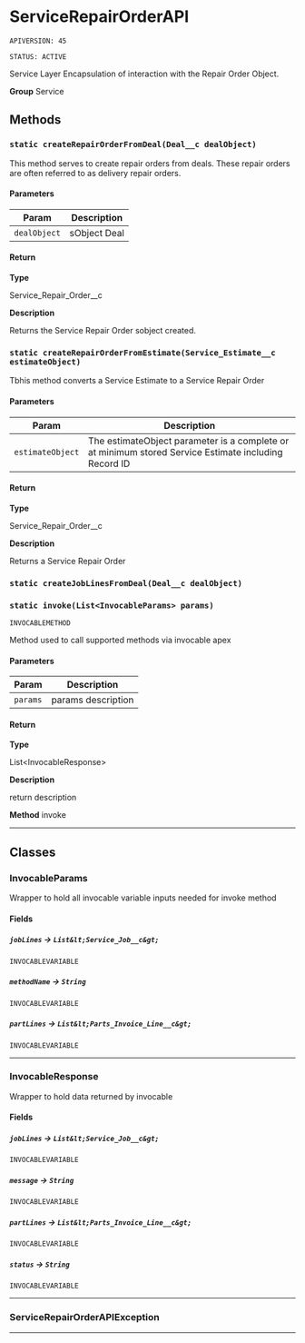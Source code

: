 # ServiceRepairOrderAPI

`APIVERSION: 45`

`STATUS: ACTIVE`

Service Layer Encapsulation of interaction with the Repair Order Object.


**Group** Service

## Methods
### `static createRepairOrderFromDeal(Deal__c dealObject)`

This method serves to create repair orders from deals.  These repair orders are often referred to as delivery repair orders.

#### Parameters

|Param|Description|
|---|---|
|`dealObject`|sObject Deal|

#### Return

**Type**

Service_Repair_Order__c

**Description**

Returns the Service Repair Order sobject created.

### `static createRepairOrderFromEstimate(Service_Estimate__c estimateObject)`

Tbhis method converts a Service Estimate to a Service Repair Order

#### Parameters

|Param|Description|
|---|---|
|`estimateObject`|The estimateObject parameter is a complete or at minimum stored Service Estimate including Record ID|

#### Return

**Type**

Service_Repair_Order__c

**Description**

Returns a Service Repair Order

### `static createJobLinesFromDeal(Deal__c dealObject)`
### `static invoke(List<InvocableParams> params)`

`INVOCABLEMETHOD`

Method used to call supported methods via invocable apex

#### Parameters

|Param|Description|
|---|---|
|`params`|params description|

#### Return

**Type**

List&lt;InvocableResponse&gt;

**Description**

return description


**Method** invoke

---
## Classes
### InvocableParams

Wrapper to hold all invocable variable inputs needed for invoke method

#### Fields

##### `jobLines` → `List&lt;Service_Job__c&gt;`

`INVOCABLEVARIABLE` 

##### `methodName` → `String`

`INVOCABLEVARIABLE` 

##### `partLines` → `List&lt;Parts_Invoice_Line__c&gt;`

`INVOCABLEVARIABLE` 

---

### InvocableResponse

Wrapper to hold data returned by invocable

#### Fields

##### `jobLines` → `List&lt;Service_Job__c&gt;`

`INVOCABLEVARIABLE` 

##### `message` → `String`

`INVOCABLEVARIABLE` 

##### `partLines` → `List&lt;Parts_Invoice_Line__c&gt;`

`INVOCABLEVARIABLE` 

##### `status` → `String`

`INVOCABLEVARIABLE` 

---

### ServiceRepairOrderAPIException

---
